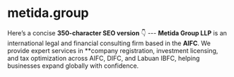 # metida.group
Here’s a concise **350-character SEO version** 👇  ---  **Metida Group LLP** is an international legal and financial consulting firm based in the **AIFC**. We provide expert services in **company registration, investment licensing, and tax optimization across AIFC, DIFC, and Labuan IBFC, helping businesses expand globally with confidence.
